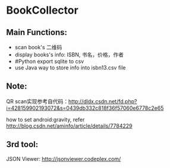 BookCollector
================

Main Functions:
----------------
- scan book's 二维码
- display books's info: ISBN, 书名，价格，作者
- #Python export sqlite to csv
- use Java way to store info into isbn13.csv file

Note:
-----
QR scan实现参考自代码：http://dldx.csdn.net/fd.php?i=428159902193072&s=0439db332c818f36f57060e6778c2e65


how to set android:gravity, refer http://blog.csdn.net/aminfo/article/details/7784229


3rd tool:
-------------
JSON Viewer: http://jsonviewer.codeplex.com/
